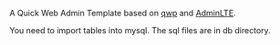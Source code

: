 A Quick Web Admin Template based on [qwp](https://github.com/steem/qwp) and [AdminLTE](https://github.com/almasaeed2010/AdminLTE).

You need to import tables into mysql. The sql files are in db directory.